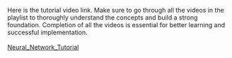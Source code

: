 Here is the tutorial video link. Make sure to go through all the videos in the playlist to thoroughly understand the concepts and build a strong foundation. Completion of all the videos is essential for better learning and successful implementation.\
\
[Neural_Network_Tutorial](https://youtube.com/playlist?list=PLuhqtP7jdD8CftMk831qdE8BlIteSaNzD&si=9M6wPY9EVSmVKLRT)

